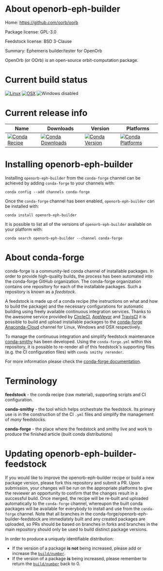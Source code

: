 About openorb-eph-builder
=========================

Home: https://github.com/oorb/oorb

Package license: GPL-3.0

Feedstock license: BSD 3-Clause

Summary: Ephemeris builder/tester for OpenOrb

OpenOrb (or OOrb) is an open-source orbit-computation package.


Current build status
====================

[![Linux](https://img.shields.io/circleci/project/github/conda-forge/openorb-eph-builder-feedstock/master.svg?label=Linux)](https://circleci.com/gh/conda-forge/openorb-eph-builder-feedstock)
[![OSX](https://img.shields.io/travis/conda-forge/openorb-eph-builder-feedstock/master.svg?label=macOS)](https://travis-ci.org/conda-forge/openorb-eph-builder-feedstock)
![Windows disabled](https://img.shields.io/badge/Windows-disabled-lightgrey.svg)

Current release info
====================

| Name | Downloads | Version | Platforms |
| --- | --- | --- | --- |
| [![Conda Recipe](https://img.shields.io/badge/recipe-openorb--eph--builder-green.svg)](https://anaconda.org/conda-forge/openorb-eph-builder) | [![Conda Downloads](https://img.shields.io/conda/dn/conda-forge/openorb-eph-builder.svg)](https://anaconda.org/conda-forge/openorb-eph-builder) | [![Conda Version](https://img.shields.io/conda/vn/conda-forge/openorb-eph-builder.svg)](https://anaconda.org/conda-forge/openorb-eph-builder) | [![Conda Platforms](https://img.shields.io/conda/pn/conda-forge/openorb-eph-builder.svg)](https://anaconda.org/conda-forge/openorb-eph-builder) |

Installing openorb-eph-builder
==============================

Installing `openorb-eph-builder` from the `conda-forge` channel can be achieved by adding `conda-forge` to your channels with:

```
conda config --add channels conda-forge
```

Once the `conda-forge` channel has been enabled, `openorb-eph-builder` can be installed with:

```
conda install openorb-eph-builder
```

It is possible to list all of the versions of `openorb-eph-builder` available on your platform with:

```
conda search openorb-eph-builder --channel conda-forge
```


About conda-forge
=================

conda-forge is a community-led conda channel of installable packages.
In order to provide high-quality builds, the process has been automated into the
conda-forge GitHub organization. The conda-forge organization contains one repository
for each of the installable packages. Such a repository is known as a *feedstock*.

A feedstock is made up of a conda recipe (the instructions on what and how to build
the package) and the necessary configurations for automatic building using freely
available continuous integration services. Thanks to the awesome service provided by
[CircleCI](https://circleci.com/), [AppVeyor](https://www.appveyor.com/)
and [TravisCI](https://travis-ci.org/) it is possible to build and upload installable
packages to the [conda-forge](https://anaconda.org/conda-forge)
[Anaconda-Cloud](https://anaconda.org/) channel for Linux, Windows and OSX respectively.

To manage the continuous integration and simplify feedstock maintenance
[conda-smithy](https://github.com/conda-forge/conda-smithy) has been developed.
Using the ``conda-forge.yml`` within this repository, it is possible to re-render all of
this feedstock's supporting files (e.g. the CI configuration files) with ``conda smithy rerender``.

For more information please check the [conda-forge documentation](https://conda-forge.org/docs/).

Terminology
===========

**feedstock** - the conda recipe (raw material), supporting scripts and CI configuration.

**conda-smithy** - the tool which helps orchestrate the feedstock.
                   Its primary use is in the construction of the CI ``.yml`` files
                   and simplify the management of *many* feedstocks.

**conda-forge** - the place where the feedstock and smithy live and work to
                  produce the finished article (built conda distributions)


Updating openorb-eph-builder-feedstock
======================================

If you would like to improve the openorb-eph-builder recipe or build a new
package version, please fork this repository and submit a PR. Upon submission,
your changes will be run on the appropriate platforms to give the reviewer an
opportunity to confirm that the changes result in a successful build. Once
merged, the recipe will be re-built and uploaded automatically to the
`conda-forge` channel, whereupon the built conda packages will be available for
everybody to install and use from the `conda-forge` channel.
Note that all branches in the conda-forge/openorb-eph-builder-feedstock are
immediately built and any created packages are uploaded, so PRs should be based
on branches in forks and branches in the main repository should only be used to
build distinct package versions.

In order to produce a uniquely identifiable distribution:
 * If the version of a package **is not** being increased, please add or increase
   the [``build/number``](https://conda.io/docs/user-guide/tasks/build-packages/define-metadata.html#build-number-and-string).
 * If the version of a package **is** being increased, please remember to return
   the [``build/number``](https://conda.io/docs/user-guide/tasks/build-packages/define-metadata.html#build-number-and-string)
   back to 0.
